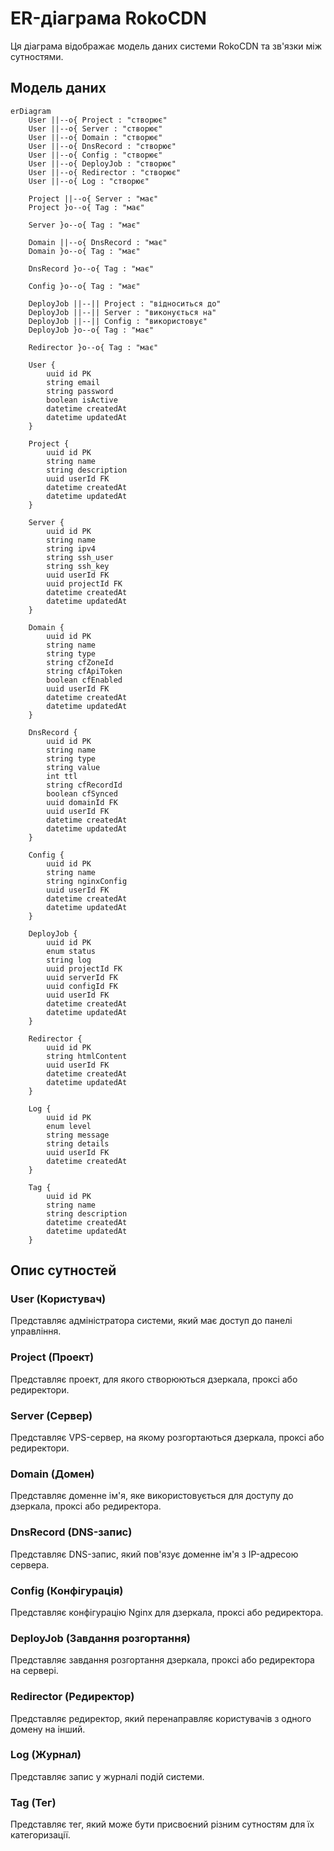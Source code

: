 # ER-діаграма RokoCDN

Ця діаграма відображає модель даних системи RokoCDN та зв'язки між сутностями.

## Модель даних

```mermaid
erDiagram
    User ||--o{ Project : "створює"
    User ||--o{ Server : "створює"
    User ||--o{ Domain : "створює"
    User ||--o{ DnsRecord : "створює"
    User ||--o{ Config : "створює"
    User ||--o{ DeployJob : "створює"
    User ||--o{ Redirector : "створює"
    User ||--o{ Log : "створює"
    
    Project ||--o{ Server : "має"
    Project }o--o{ Tag : "має"
    
    Server }o--o{ Tag : "має"
    
    Domain ||--o{ DnsRecord : "має"
    Domain }o--o{ Tag : "має"
    
    DnsRecord }o--o{ Tag : "має"
    
    Config }o--o{ Tag : "має"
    
    DeployJob ||--|| Project : "відноситься до"
    DeployJob ||--|| Server : "виконується на"
    DeployJob ||--|| Config : "використовує"
    DeployJob }o--o{ Tag : "має"
    
    Redirector }o--o{ Tag : "має"
    
    User {
        uuid id PK
        string email
        string password
        boolean isActive
        datetime createdAt
        datetime updatedAt
    }
    
    Project {
        uuid id PK
        string name
        string description
        uuid userId FK
        datetime createdAt
        datetime updatedAt
    }
    
    Server {
        uuid id PK
        string name
        string ipv4
        string ssh_user
        string ssh_key
        uuid userId FK
        uuid projectId FK
        datetime createdAt
        datetime updatedAt
    }
    
    Domain {
        uuid id PK
        string name
        string type
        string cfZoneId
        string cfApiToken
        boolean cfEnabled
        uuid userId FK
        datetime createdAt
        datetime updatedAt
    }
    
    DnsRecord {
        uuid id PK
        string name
        string type
        string value
        int ttl
        string cfRecordId
        boolean cfSynced
        uuid domainId FK
        uuid userId FK
        datetime createdAt
        datetime updatedAt
    }
    
    Config {
        uuid id PK
        string name
        string nginxConfig
        uuid userId FK
        datetime createdAt
        datetime updatedAt
    }
    
    DeployJob {
        uuid id PK
        enum status
        string log
        uuid projectId FK
        uuid serverId FK
        uuid configId FK
        uuid userId FK
        datetime createdAt
        datetime updatedAt
    }
    
    Redirector {
        uuid id PK
        string htmlContent
        uuid userId FK
        datetime createdAt
        datetime updatedAt
    }
    
    Log {
        uuid id PK
        enum level
        string message
        string details
        uuid userId FK
        datetime createdAt
    }
    
    Tag {
        uuid id PK
        string name
        string description
        datetime createdAt
        datetime updatedAt
    }
```

## Опис сутностей

### User (Користувач)
Представляє адміністратора системи, який має доступ до панелі управління.

### Project (Проект)
Представляє проект, для якого створюються дзеркала, проксі або редиректори.

### Server (Сервер)
Представляє VPS-сервер, на якому розгортаються дзеркала, проксі або редиректори.

### Domain (Домен)
Представляє доменне ім'я, яке використовується для доступу до дзеркала, проксі або редиректора.

### DnsRecord (DNS-запис)
Представляє DNS-запис, який пов'язує доменне ім'я з IP-адресою сервера.

### Config (Конфігурація)
Представляє конфігурацію Nginx для дзеркала, проксі або редиректора.

### DeployJob (Завдання розгортання)
Представляє завдання розгортання дзеркала, проксі або редиректора на сервері.

### Redirector (Редиректор)
Представляє редиректор, який перенаправляє користувачів з одного домену на інший.

### Log (Журнал)
Представляє запис у журналі подій системи.

### Tag (Тег)
Представляє тег, який може бути присвоєний різним сутностям для їх категоризації.